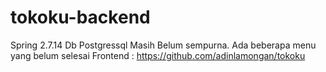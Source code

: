 # tokoku-backend
Spring 2.7.14
Db Postgressql
Masih Belum sempurna. Ada beberapa menu yang belum selesai
Frontend : https://github.com/adinlamongan/tokoku
